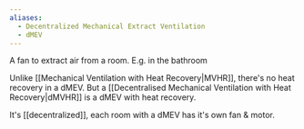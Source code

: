 ```yaml
---
aliases:
  - Decentralized Mechanical Extract Ventilation
  - dMEV
---
```

A fan to extract air from a room. E.g. in the bathroom

Unlike [[Mechanical Ventilation with Heat Recovery|MVHR]], there's no heat recovery in a dMEV. But a [[Decentralised Mechanical Ventilation with Heat Recovery|dMVHR]] is a dMEV with heat recovery.

It's [[decentralized]], each room with a dMEV has it's own fan & motor.


